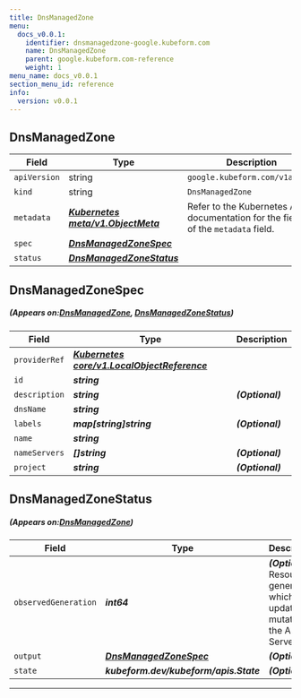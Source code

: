 ```yaml
---
title: DnsManagedZone
menu:
  docs_v0.0.1:
    identifier: dnsmanagedzone-google.kubeform.com
    name: DnsManagedZone
    parent: google.kubeform.com-reference
    weight: 1
menu_name: docs_v0.0.1
section_menu_id: reference
info:
  version: v0.0.1
---
```


## DnsManagedZone
| Field | Type | Description |
| ------ | ----- | ----------- |
| `apiVersion` | string | `google.kubeform.com/v1alpha1` |
|    `kind` | string | `DnsManagedZone` |
| `metadata` | ***[Kubernetes meta/v1.ObjectMeta](https://kubernetes.io/docs/reference/generated/kubernetes-api/v1.13/#objectmeta-v1-meta)***|Refer to the Kubernetes API documentation for the fields of the `metadata` field.|
| `spec` | ***[DnsManagedZoneSpec](#DnsManagedZoneSpec)***||
| `status` | ***[DnsManagedZoneStatus](#DnsManagedZoneStatus)***||
## DnsManagedZoneSpec
##### (Appears on:[DnsManagedZone](#DnsManagedZone), [DnsManagedZoneStatus](#DnsManagedZoneStatus))
| Field | Type | Description |
| ------ | ----- | ----------- |
| `providerRef` | ***[Kubernetes core/v1.LocalObjectReference](https://kubernetes.io/docs/reference/generated/kubernetes-api/v1.13/#localobjectreference-v1-core)***||
| `id` | ***string***||
| `description` | ***string***| ***(Optional)*** |
| `dnsName` | ***string***||
| `labels` | ***map[string]string***| ***(Optional)*** |
| `name` | ***string***||
| `nameServers` | ***[]string***| ***(Optional)*** |
| `project` | ***string***| ***(Optional)*** |
## DnsManagedZoneStatus
##### (Appears on:[DnsManagedZone](#DnsManagedZone))
| Field | Type | Description |
| ------ | ----- | ----------- |
| `observedGeneration` | ***int64***| ***(Optional)*** Resource generation, which is updated on mutation by the API Server.|
| `output` | ***[DnsManagedZoneSpec](#DnsManagedZoneSpec)***| ***(Optional)*** |
| `state` | ***kubeform.dev/kubeform/apis.State***| ***(Optional)*** |
---
